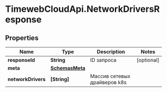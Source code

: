 # TimewebCloudApi.NetworkDriversResponse

## Properties

Name | Type | Description | Notes
------------ | ------------- | ------------- | -------------
**responseId** | **String** | ID запроса | [optional] 
**meta** | [**SchemasMeta**](SchemasMeta.md) |  | 
**networkDrivers** | **[String]** | Массив сетевых драйверов k8s | 


